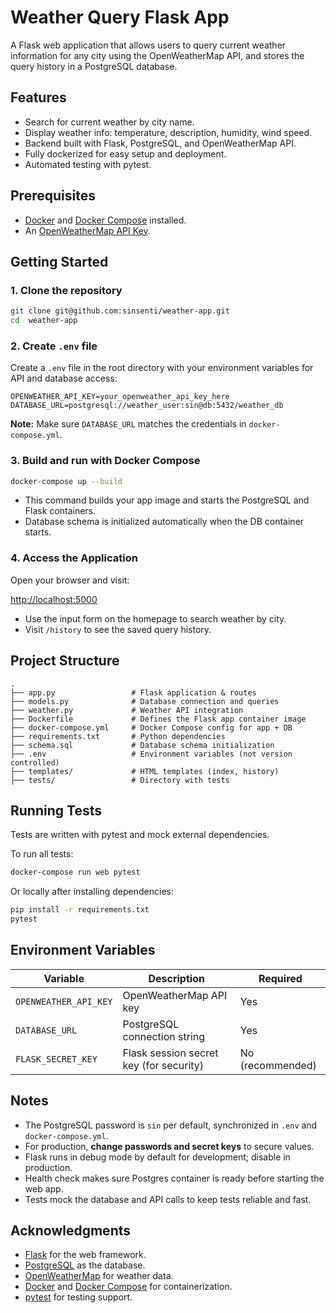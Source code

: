 # Weather Query Flask App

A Flask web application that allows users to query current weather information for any city using the OpenWeatherMap API, and stores the query history in a PostgreSQL database.

## Features

- Search for current weather by city name.
- Display weather info: temperature, description, humidity, wind speed.
- Backend built with Flask, PostgreSQL, and OpenWeatherMap API.
- Fully dockerized for easy setup and deployment.
- Automated testing with pytest.

## Prerequisites

- [Docker](https://docs.docker.com/get-docker/) and [Docker Compose](https://docs.docker.com/compose/install/) installed.
- An [OpenWeatherMap API Key](https://openweathermap.org/api).

## Getting Started

### 1. Clone the repository

```bash
git clone git@github.com:sinsenti/weather-app.git
cd  weather-app
```

### 2. Create `.env` file

Create a `.env` file in the root directory with your environment variables for API and database access:

```env
OPENWEATHER_API_KEY=your_openweather_api_key_here
DATABASE_URL=postgresql://weather_user:sin@db:5432/weather_db
```

 **Note:** Make sure `DATABASE_URL` matches the credentials in `docker-compose.yml`.

### 3. Build and run with Docker Compose

```bash
docker-compose up --build
```

- This command builds your app image and starts the PostgreSQL and Flask containers.
- Database schema is initialized automatically when the DB container starts.

### 4. Access the Application

Open your browser and visit:

[http://localhost:5000](http://localhost:5000)

- Use the input form on the homepage to search weather by city.
- Visit `/history` to see the saved query history.

## Project Structure

```
.
├── app.py                 # Flask application & routes
├── models.py              # Database connection and queries
├── weather.py             # Weather API integration
├── Dockerfile             # Defines the Flask app container image
├── docker-compose.yml     # Docker Compose config for app + DB
├── requirements.txt       # Python dependencies
├── schema.sql             # Database schema initialization
├── .env                   # Environment variables (not version controlled)
├── templates/             # HTML templates (index, history)
├── tests/                 # Directory with tests
```

## Running Tests

Tests are written with pytest and mock external dependencies.

To run all tests:

```bash
docker-compose run web pytest
```

Or locally after installing dependencies:

```bash
pip install -r requirements.txt
pytest
```

## Environment Variables

| Variable            | Description                            | Required |
|---------------------|-------------------------------------|----------|
| `OPENWEATHER_API_KEY` | OpenWeatherMap API key               | Yes      |
| `DATABASE_URL`        | PostgreSQL connection string         | Yes      |
| `FLASK_SECRET_KEY`    | Flask session secret key (for security) | No (recommended) |

## Notes

- The PostgreSQL password is `sin` per default, synchronized in `.env` and `docker-compose.yml`.
- For production, **change passwords and secret keys** to secure values.
- Flask runs in debug mode by default for development; disable in production.
- Health check makes sure Postgres container is ready before starting the web app.
- Tests mock the database and API calls to keep tests reliable and fast.

## Acknowledgments

- [Flask](https://flask.palletsprojects.com/) for the web framework.
- [PostgreSQL](https://www.postgresql.org/) as the database.
- [OpenWeatherMap](https://openweathermap.org/api) for weather data.
- [Docker](https://www.docker.com/) and [Docker Compose](https://docs.docker.com/compose/) for containerization.
- [pytest](https://docs.pytest.org/) for testing support.
